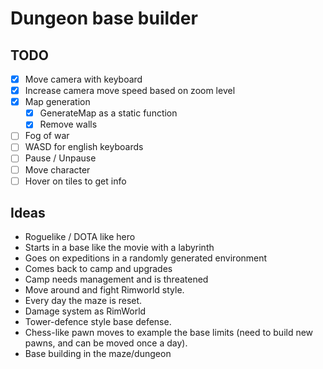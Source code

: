 # Dungeon base builder

## TODO

- [x] Move camera with keyboard
- [x] Increase camera move speed based on zoom level
- [x] Map generation
  - [x] GenerateMap as a static function
  - [x] Remove walls
- [ ] Fog of war
- [ ] WASD for english keyboards
- [ ] Pause / Unpause
- [ ] Move character
- [ ] Hover on tiles to get info

## Ideas

- Roguelike / DOTA like hero
- Starts in a base like the movie with a labyrinth
- Goes on expeditions in a randomly generated environment
- Comes back to camp and upgrades
- Camp needs management and is threatened
- Move around and fight Rimworld style.
- Every day the maze is reset.
- Damage system as RimWorld
- Tower-defence style base defense.
- Chess-like pawn moves to example the base limits (need to build new pawns, and can be moved once a day).
- Base building in the maze/dungeon
